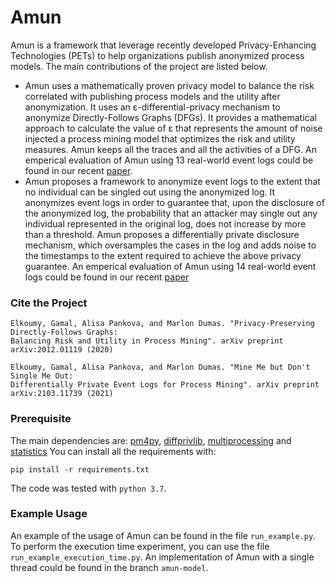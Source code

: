 # Amun
Amun is a framework that leverage recently developed Privacy-Enhancing Technologies (PETs) to help 
organizations publish anonymized process models. The main contributions of the project are listed below.
- Amun uses a mathematically proven privacy model to 
  balance the risk correlated with publishing process models and the utility after anonymization.
  It uses an ε-differential-privacy mechanism to anonymize Directly-Follows Graphs (DFGs).
  It provides a mathematical approach to calculate the value of ε that represents the amount of noise 
  injected a process mining model that optimizes the risk and utility measures. 
  Amun keeps all the traces and all the activities of a DFG. 
  An emperical evaluation of Amun using 13 real-world event logs could be found in our recent [paper](https://arxiv.org/pdf/2012.01119.pdf).
- Amun proposes a framework to anonymize event logs to the extent that no individual can be singled out using the anonymized log. It anonymizes event logs in order to guarantee that, upon the disclosure of the anonymized log, the probability that an attacker may single out any individual represented in the original log, does not increase by more than a threshold. Amun proposes a differentially private disclosure mechanism, which oversamples the cases in the log and adds noise to the timestamps to the extent required to achieve the above privacy guarantee. An emperical evaluation of Amun using 14 real-world event logs could be found in our recent [paper](https://arxiv.org/abs/2103.11739)
### Cite the Project
```
Elkoumy, Gamal, Alisa Pankova, and Marlon Dumas. "Privacy-Preserving Directly-Follows Graphs: 
Balancing Risk and Utility in Process Mining". arXiv preprint arXiv:2012.01119 (2020)
```
```
Elkoumy, Gamal, Alisa Pankova, and Marlon Dumas. "Mine Me but Don't Single Me Out: 
Differentially Private Event Logs for Process Mining". arXiv preprint arXiv:2103.11739 (2021)
```

### Prerequisite
The main dependencies are: [pm4py](https://pm4py.fit.fraunhofer.de/), [diffprivlib](https://github.com/IBM/differential-privacy-library), [multiprocessing](https://pypi.org/project/multiprocess/) and [statistics](https://pypi.org/project/statistics/)
You can install all the requirements with:
```
pip install -r requirements.txt
```
The code was tested with ```python 3.7```.

### Example Usage
An example of the usage of Amun can be found in the file ```run_example.py```.
To perform the execution time experiment, you can use the file ```run_example_execution_time.py```. 
An implementation of Amun with a single thread could be found in the branch ```amun-model```.


